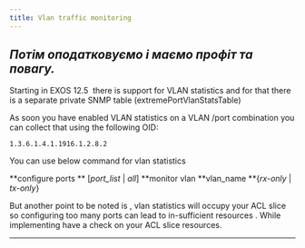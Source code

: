 ```yaml
---
title: Vlan traffic monitoring
---
```


_Потім оподатковуємо і маємо профіт та повагу._
-----


Starting in EXOS 12.5  there is support for VLAN statistics and for that there is a separate private SNMP table (extremePortVlanStatsTable)

As soon you have enabled VLAN statistics on a VLAN /port combination you can collect that using the following OID:

`1.3.6.1.4.1.1916.1.2.8.2`

You can use below command for vlan statistics

**configure ports ** [_port_list_ | _all_] **monitor vlan **vlan_name **{_rx-only_ | _tx-only_}

But another point to be noted is , vlan statistics will occupy your ACL slice so configuring too many ports can lead to in-sufficient resources . While implementing have a check on your ACL slice resources.

-----